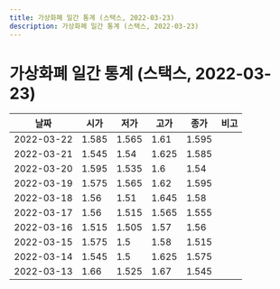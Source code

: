 ```yaml
---
title: 가상화폐 일간 통계 (스택스, 2022-03-23)
description: 가상화폐 일간 통계 (스택스, 2022-03-23)
---
```



가상화폐 일간 통계 (스택스, 2022-03-23)
===

|날짜|시가|저가|고가|종가|비고|
|--|--|--|--|--|--|
|2022-03-22|1.585|1.565|1.61|1.595|    |
|2022-03-21|1.545|1.54|1.625|1.585|    |
|2022-03-20|1.595|1.535|1.6|1.54|    |
|2022-03-19|1.575|1.565|1.62|1.595|    |
|2022-03-18|1.56|1.51|1.645|1.58|    |
|2022-03-17|1.56|1.515|1.565|1.555|    |
|2022-03-16|1.515|1.505|1.57|1.56|    |
|2022-03-15|1.575|1.5|1.58|1.515|    |
|2022-03-14|1.545|1.5|1.625|1.575|    |
|2022-03-13|1.66|1.525|1.67|1.545|    |

